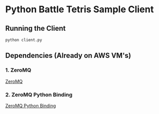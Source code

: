 # Python Battle Tetris Sample Client

## Running the Client

    python client.py

## Dependencies (Already on AWS VM's)

### 1. ZeroMQ

[ZeroMQ](http://www.zeromq.org/)

### 2. ZeroMQ Python Binding

[ZeroMQ Python Binding](http://www.zeromq.org/bindings:python)